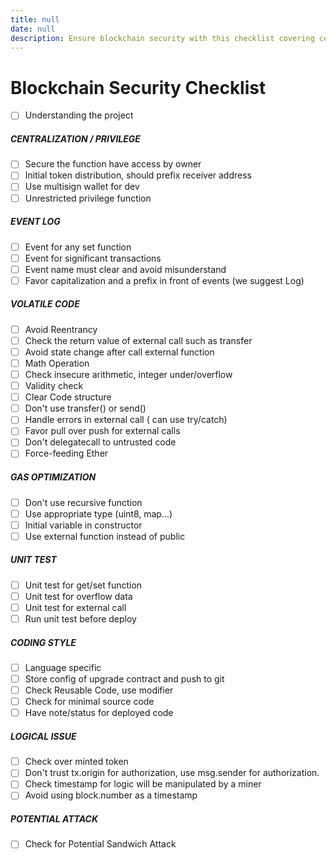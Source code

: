 ```yaml
---
title: null
date: null
description: Ensure blockchain security with this checklist covering centralization, event logging, code safety, gas optimization, unit testing, coding style, logical issues, and potential attacks for safer smart contract development.
---
```


# Blockchain Security Checklist

- [ ] Understanding the project

##### CENTRALIZATION / PRIVILEGE

- [ ] Secure the function have access by owner
- [ ] Initial token distribution, should prefix receiver address
- [ ] Use multisign wallet for dev
- [ ] Unrestricted privilege function

##### EVENT LOG

- [ ] Event for any set function
- [ ] Event for significant transactions
- [ ] Event name must clear and avoid misunderstand
- [ ] Favor capitalization and a prefix in front of events (we suggest Log)

##### VOLATILE CODE

- [ ] Avoid Reentrancy
- [ ] Check the return value of external call such as transfer
- [ ] Avoid state change after call external function
- [ ] Math Operation
- [ ] Check insecure arithmetic, integer under/overflow
- [ ] Validity check
- [ ] Clear Code structure
- [ ] Don't use transfer() or send()
- [ ] Handle errors in external call ( can use try/catch)
- [ ] Favor pull over push for external calls
- [ ] Don't delegatecall to untrusted code
- [ ] Force-feeding Ether

##### GAS OPTIMIZATION

- [ ] Don't use recursive function
- [ ] Use appropriate type (uint8, map...)
- [ ] Initial variable in constructor
- [ ] Use external function instead of public

##### UNIT TEST

- [ ] Unit test for get/set function
- [ ] Unit test for overflow data
- [ ] Unit test for external call
- [ ] Run unit test before deploy

##### CODING STYLE

- [ ] Language specific
- [ ] Store config of upgrade contract and push to git
- [ ] Check Reusable Code, use modifier
- [ ] Check for minimal source code
- [ ] Have note/status for deployed code

##### LOGICAL ISSUE

- [ ] Check over minted token
- [ ] Don't trust tx.origin for authorization, use msg.sender for authorization.
- [ ] Check timestamp for logic will be manipulated by a miner
- [ ] Avoid using block.number as a timestamp

##### POTENTIAL ATTACK

- [ ] Check for Potential Sandwich Attack
